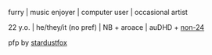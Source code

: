 furry | music enjoyer | computer user | occasional artist

22 y.o. | he/they/it (no pref) | NB + aroace | auDHD + [non-24](https://en.wikipedia.org/wiki/Non-24-hour_sleep–wake_disorder)

pfp by [stardustfox](https://linktr.ee/stardustfox)
